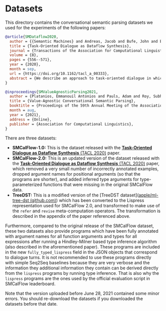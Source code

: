# Datasets

This directory contains the conversational semantic parsing datasets we used for the experiments of the following papers:

```bibtex
@article{SMDataflow2020,
  author = {{Semantic Machines} and Andreas, Jacob and Bufe, John and Burkett, David and Chen, Charles and Clausman, Josh and Crawford, Jean and Crim, Kate and DeLoach, Jordan and Dorner, Leah and Eisner, Jason and Fang, Hao and Guo, Alan and Hall, David and Hayes, Kristin and Hill, Kellie and Ho, Diana and Iwaszuk, Wendy and Jha, Smriti and Klein, Dan and Krishnamurthy, Jayant and Lanman, Theo and Liang, Percy and Lin, Christopher H. and Lintsbakh, Ilya and McGovern, Andy and Nisnevich, Aleksandr and Pauls, Adam and Petters, Dmitrij and Read, Brent and Roth, Dan and Roy, Subhro and Rusak, Jesse and Short, Beth and Slomin, Div and Snyder, Ben and Striplin, Stephon and Su, Yu and Tellman, Zachary and Thomson, Sam and Vorobev, Andrei and Witoszko, Izabela and Wolfe, Jason and Wray, Abby and Zhang, Yuchen and Zotov, Alexander},
  title = {Task-Oriented Dialogue as Dataflow Synthesis},
  journal = {Transactions of the Association for Computational Linguistics},
  volume = {8},
  pages = {556--571},
  year = {2020},
  month = sep,
  url = {https://doi.org/10.1162/tacl_a_00333},
  abstract = {We describe an approach to task-oriented dialogue in which dialogue state is represented as a dataflow graph. A dialogue agent maps each user utterance to a program that extends this graph. Programs include metacomputation operators for reference and revision that reuse dataflow fragments from previous turns. Our graph-based state enables the expression and manipulation of complex user intents, and explicit metacomputation makes these intents easier for learned models to predict. We introduce a new dataset, SMCalFlow, featuring complex dialogues about events, weather, places, and people. Experiments show that dataflow graphs and metacomputation substantially improve representability and predictability in these natural dialogues. Additional experiments on the MultiWOZ dataset show that our dataflow representation enables an otherwise off-the-shelf sequence-to-sequence model to match the best existing task-specific state tracking model. The SMCalFlow dataset, code for replicating experiments, and a public leaderboard are available at \url{https://www.microsoft.com/en-us/research/project/dataflow-based-dialogue-semantic-machines}.},
}

@inproceedings{SMValueAgnosticParsing2021,
  author = {Platanios, Emmanouil Antonios and Pauls, Adam and Roy, Subhro and Zhang, Yuchen and Kyte, Alex and Guo, Alan and Thomson, Sam and Krishnamurthy, Jayant and Wolfe, Jason and Andreas, Jacob and Klein, Dan},
  title = {Value-Agnostic Conversational Semantic Parsing},
  booktitle = {Proceedings of the 59th Annual Meeting of the Association for Computational Linguistics},
  month = aug,
  year = {2021},
  address = {Online},
  publisher = {Association for Computational Linguistics},
}
```

There are three datasets:

- **SMCalFlow-1.0:** This is the dataset released with the [**Task-Oriented Dialogue as Dataflow Synthesis** (TACL 2020)](https://www.mitpressjournals.org/doi/full/10.1162/tacl_a_00333) paper.
- **SMCalFlow-2.0:** This is an updated version of the dataset released with the [**Task-Oriented Dialogue as Dataflow Synthesis** (TACL 2020)](https://www.mitpressjournals.org/doi/full/10.1162/tacl_a_00333) paper, which removed a very small number of incorrectly annotated examples, dropped argument names for positional arguments (so that the programs are shorter), and added inferred type arguments for type-parameterized functions that were missing in the original SMCalFlow data.
- **TreeDST:** This is a modified version of the [TreeDST dataset]([apple/ml-tree-dst (github.com)](https://github.com/apple/ml-tree-dst)) which has been converted to the Lispress representation used for SMCalFlow 2.0, and transformed to make use of the `refer` and `revise` meta-computation operators. The transformation is described in the appendix of the paper referenced above.

Furthermore, compared to the original release of the SMCalFlow dataset, these two datasets also provide programs which have been fully annotated with argument names for all function arguments and types for all expressions after running a Hindley-Milner based type inference algorithm (also described in the aforementioned paper). These programs are included in the new `fully_typed_lispress` field in the JSON objects that correspond to dialogue turns. It is not recommended to use these programs directly with simple Seq2Seq baselines because they are very verbose and the information they additional information they contain can be derived directly from the `lispress` programs by running type inference. That is also why the `lispress` programs are the ones used by the official evaluation script in SMCalFlow leaderboard.

Note that the version uploaded before June 28, 2021 contained some minor errors. You should
re-download the datasets if you downloaded the datasets before that date.
